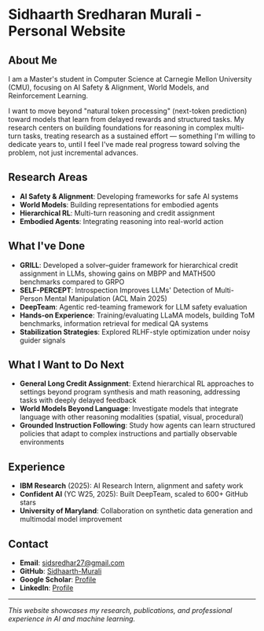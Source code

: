 # Sidhaarth Sredharan Murali - Personal Website

## About Me

I am a Master's student in Computer Science at Carnegie Mellon University (CMU), focusing on AI Safety & Alignment, World Models, and Reinforcement Learning.

I want to move beyond "natural token processing" (next-token prediction) toward models that learn from delayed rewards and structured tasks. My research centers on building foundations for reasoning in complex multi-turn tasks, treating research as a sustained effort — something I'm willing to dedicate years to, until I feel I've made real progress toward solving the problem, not just incremental advances.

## Research Areas

- **AI Safety & Alignment**: Developing frameworks for safe AI systems
- **World Models**: Building representations for embodied agents
- **Hierarchical RL**: Multi-turn reasoning and credit assignment
- **Embodied Agents**: Integrating reasoning into real-world action

## What I've Done

- **GRILL**: Developed a solver–guider framework for hierarchical credit assignment in LLMs, showing gains on MBPP and MATH500 benchmarks compared to GRPO
- **SELF-PERCEPT**: Introspection Improves LLMs' Detection of Multi-Person Mental Manipulation (ACL Main 2025)
- **DeepTeam**: Agentic red-teaming framework for LLM safety evaluation
- **Hands-on Experience**: Training/evaluating LLaMA models, building ToM benchmarks, information retrieval for medical QA systems
- **Stabilization Strategies**: Explored RLHF-style optimization under noisy guider signals

## What I Want to Do Next

- **General Long Credit Assignment**: Extend hierarchical RL approaches to settings beyond program synthesis and math reasoning, addressing tasks with deeply delayed feedback
- **World Models Beyond Language**: Investigate models that integrate language with other reasoning modalities (spatial, visual, procedural)
- **Grounded Instruction Following**: Study how agents can learn structured policies that adapt to complex instructions and partially observable environments

## Experience

- **IBM Research** (2025): AI Research Intern, alignment and safety work
- **Confident AI** (YC W25, 2025): Built DeepTeam, scaled to 600+ GitHub stars
- **University of Maryland**: Collaboration on synthetic data generation and multimodal model improvement

## Contact

- **Email**: sidsredhar27@gmail.com
- **GitHub**: [Sidhaarth-Murali](https://github.com/Sidhaarth-Murali)
- **Google Scholar**: [Profile](https://scholar.google.com/scholar?oi=gsb95&q=QA-RAG&lookup=0&hl=en)
- **LinkedIn**: [Profile](https://scholar.google.com/citations?user=HlYsWlQAAAAJ&hl=en&oi=sra)

---

*This website showcases my research, publications, and professional experience in AI and machine learning.*

